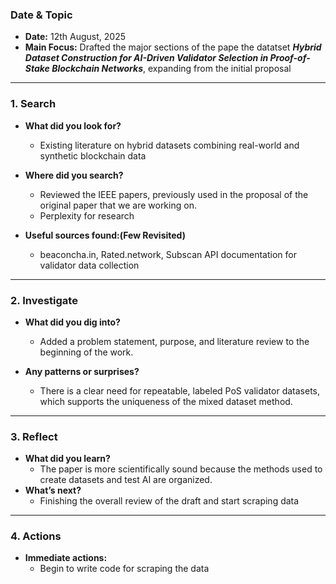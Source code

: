 ### Date & Topic

- **Date:** 12th August, 2025 
- **Main Focus:** Drafted the major sections of the pape the datatset ***Hybrid Dataset Construction for AI-Driven Validator Selection in Proof-of-Stake Blockchain Networks***, expanding from the initial proposal

---

### 1. Search

- **What did you look for?**  
  - Existing literature on hybrid datasets combining real-world and synthetic blockchain data

- **Where did you search?**  
  - Reviewed the IEEE papers, previously used in the proposal of the original paper that we are working on.
  - Perplexity for research



- **Useful sources found:(Few Revisited)**  
  - beaconcha.in, Rated.network, Subscan API documentation for validator data collection

   

---

### 2. Investigate

- **What did you dig into?**  
  - Added a problem statement, purpose, and literature review to the beginning of the work.

- **Any patterns or surprises?**  
  - There is a clear need for repeatable, labeled PoS validator datasets, which supports the uniqueness of the mixed dataset method.
  

---

### 3. Reflect

- **What did you learn?**  
  - The paper is more scientifically sound because the methods used to create datasets and test AI are organized.
- **What’s next?**  
  - Finishing the overall review of the draft and start scraping data
  

---

### 4. Actions

- **Immediate actions:**  
  - Begin to write code for scraping the data
  
